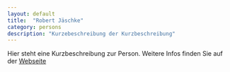 ```yaml
---
layout: default
title:  "Robert Jäschke"
category: persons
description: "Kurzebeschreibung der Kurzbeschreibung"
---
```


Hier steht eine Kurzbeschreibung zur Person. Weitere Infos finden Sie auf der [Webseite](https://www.ibi.hu-berlin.de/de/ueber-uns/personen/jaeschke)